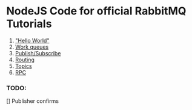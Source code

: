 # NodeJS Code for official RabbitMQ Tutorials

1.  ["Hello World"](https://github.com/zabozlaev/rabbitmq-tutorial/tree/master/src/hello_world)
2.  [Work queues](https://github.com/zabozlaev/rabbitmq-tutorial/tree/master/src/work_queues)
3.  [Publish/Subscribe](https://github.com/zabozlaev/rabbitmq-tutorial/tree/master/src/pub_sub)
4.  [Routing](https://github.com/zabozlaev/rabbitmq-tutorial/tree/master/src/routing)
5.  [Topics]()
6.  [RPC]()

### TODO:

[] Publisher confirms
